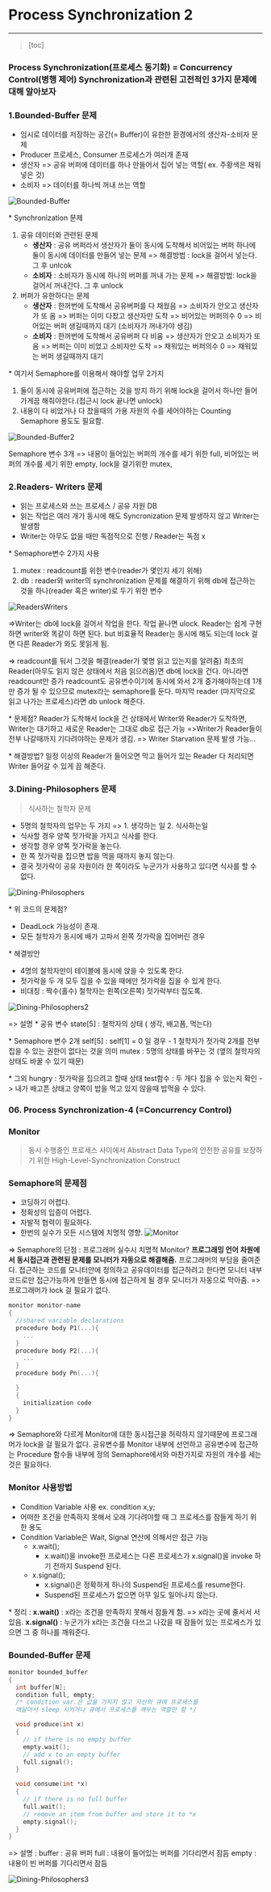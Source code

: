 # Process Synchronization 2



--------------

> [toc]
>
> 



### Process Synchronization(프로세스 동기화) = Concurrency Control(병행 제어) Synchronization과 관련된 고전적인 3가지 문제에 대해 알아보자



### 1.Bounded-Buffer 문제

- 임시로 데이터를 저장하는 공간(= Buffer)이 유한한 환경에서의 생산자-소비자 문제
- Producer 프로세스, Consumer 프로세스가 여러개 존재
- 생산자 => 공유 버퍼에 데이터를 하나 만들어서 집어 넣는 역할( ex. 주황색은 채워넣은 것)
- 소비자 => 데이터를 하나씩 꺼내 쓰는 역할

![Bounded-Buffer](https://jhi93.github.io/assets/img/os/Bounded-Buffer.png)

\* Synchronization 문제

1. 공유 데이터와 관련된 문제
   - **생산자** : 공유 버퍼라서 생산자가 둘이 동시에 도착해서 비어있는 버퍼 하나에 둘이 동시에 데이터를 만들어 넣는 문제
     => 해결방법 : lock을 걸어서 넣는다. 그 후 unlcok
   - **소비자** : 소비자가 동시에 하나의 버퍼를 꺼내 가는 문제
     => 해결방법: lock을 걸어서 꺼내간다. 그 후 unlock
2. 버퍼가 유한하다는 문제
   - **생산자** : 한꺼번에 도착해서 공유버퍼를 다 채웠음 => 소비자가 안오고 생산자가 또 옴 => 버퍼는 이미 다찼고 생산자만 도착 => 비어있는 버퍼의수 0 => 비어있는 버퍼 생길때까지 대기 (소비자가 꺼내가야 생김)
   - **소비자** : 한꺼번에 도착해서 공유버퍼 다 비움 => 생산자가 안오고 소비자가 또 옴 => 버퍼는 이미 비었고 소비자만 도착 => 채워있는 버퍼의수 0 => 채워있는 버퍼 생길때까지 대기

\* 여기서 Semaphore를 이용해서 해야할 업무 2가지

1. 둘이 동시에 공유버퍼에 접근하는 것을 방지 하기 위해 lock을 걸어서 하나만 들어가게끔 해줘야한다.(접근시 lock 끝나면 unlock)
2. 내용이 다 비었거나 다 찼을때의 가용 자원의 수를 세어야하는 Counting Semaphore 용도도 필요함.

![Bounded-Buffer2](https://jhi93.github.io/assets/img/os/Bounded-Buffer2.png)

Semaphore 변수 3개
=> 내용이 들어있는 버퍼의 개수를 세기 위한 full, 비어있는 버퍼의 개수를 세기 위한 empty, lock을 걸기위한 mutex,



### 2.Readers- Writers 문제

- 읽는 프로세스와 쓰는 프로세스 / 공유 자원 DB
- 읽는 작업은 여러 개가 동시에 해도 Syncronization 문제 발생하지 않고 Writer는 발생함
- Writer는 아무도 없을 때만 독점적으로 진행 / Reader는 독점 x

\* Semaphore변수 2가지 사용

1. mutex : readcount를 위한 변수(reader가 몇인지 세기 위해)
2. db : reader와 writer의 synchronization 문제를 해결하기 위해 db에 접근하는 것을 하나(reader 혹은 writer)로 두기 위한 변수

![ReadersWriters](https://jhi93.github.io/assets/img/os/ReadersWriters.png)

=>Writer는 db에 lock을 걸어서 작업을 한다. 작업 끝나면 ulock.
Reader는 쉽게 구현하면 writer와 똑같이 하면 된다.
but 비효율적 Reader는 동시에 해도 되는데 lock 걸면 다른 Reader가 와도 못읽게 됨.

=> readcount를 둬서 그것을 해결(reader가 몇명 읽고 있는지를 알려줌)
최초의 Reader(아무도 읽지 않은 상태에서 처음 읽으러옴)면 db에 lock을 건다. 아니라면 readcount만 증가
readcount도 공유변수이기에 동시에 와서 2개 증가해야하는데 1개만 증가 될 수 있으므로 mutex라는 semaphore를 둔다.
마지막 reader (마지막으로 읽고 나가는 프로세스)라면 db unlock 해준다.

\* 문제점?
Reader가 도착해서 lock을 건 상태에서 Writer와 Reader가 도착하면,
Writer는 대기하고 새로운 Reader는 그대로 db로 접근 가능
=>Writer가 Reader들이 전부 나갈때까지 기다려야하는 문제가 생김.
=> Writer Starvation 문제 발생 가능…

\* 해결방법?
일정 이상의 Reader가 들어오면 막고 들어가 있는 Reader 다 처리되면 Writer 들어갈 수 있게 끔 해준다.



### 3.Dining-Philosophers 문제

> 식사하는 철학자 문제

- 5명의 철학자의 업무는 두 가지 => 1. 생각하는 일 2. 식사하는일
- 식사할 경우 양쪽 젓가락을 가지고 식사를 한다.
- 생각할 경우 양쪽 젓가락을 놓는다.
- 한 쪽 젓가락을 집으면 밥을 먹을 때까지 놓지 않는다.
- 결국 젓가락이 공유 자원이라 한 쪽이라도 누군가가 사용하고 있다면 식사를 할 수 없다.

![Dining-Philosophers](https://jhi93.github.io/assets/img/os/Dining-Philosophers.png)

\* 위 코드의 문제점?

- DeadLock 가능성이 존재.
- 모든 철학자가 동시에 배가 고파서 왼쪽 젓가락을 집어버린 경우

\* 해결방안

- 4명의 철학자만이 테이블에 동시에 앉을 수 있도록 한다.
- 젓가락을 두 개 모두 집을 수 있을 때에만 젓가락을 집을 수 있게 한다.
- 비대칭 : 짝수(홀수) 철학자는 왼쪽(오른쪽) 젓가락부터 집도록.

![Dining-Philosophers2](https://jhi93.github.io/assets/img/os/Dining-Philosophers2.png)

=> 설명
\* 공유 변수
state[5] : 철학자의 상태 ( 생각, 배고픔, 먹는다)

\* Semaphore 변수 2개
self[5] : self[1] = 0 일 경우 - 1
철학자가 젓가락 2개를 전부 집을 수 있는 권한이 없다는 것을 의미
mutex : 5명의 상태를 바꾸는 것 (옆의 철학자의 상태도 바꿀 수 있기 때문)

\* 그외 hungry : 젓가락을 집으려고 할때 상태
test함수 : 두 개다 집을 수 있는지 확인
-> 내가 배고픈 상태고 양쪽이 밥을 먹고 있지 않을때 밥먹을 수 있다.









### 06. Process Synchronization-4 (=Concurrency Control)

### Monitor

> 동시 수행중인 프로세스 사이에서 Abstract Data Type의 안전한 공유를 보장하기 위한 High-Level-Synchronization Construct



### Semaphore의 문제점

- 코딩하기 어렵다.
- 정확성의 입증이 어렵다.
- 자발적 협력이 필요하다.
- 한번의 실수가 모든 시스템에 치명적 영향. ![Monitor](https://jhi93.github.io/assets/img/os/Monitor.png)

=> Semaphore의 단점 : 프로그래머 실수시 치명적
Monitor?
**프로그래밍 언어 차원에서 동시접근과 관련된 문제를 모니터가 자동으로 해결해줌.**
프로그래머의 부담을 줄여준다.
접근하는 코드를 모니터안에 정의하고
공유데이터를 접근하려고 한다면 모니터 내부 코드로만 접근가능하게 만들면 동시에 접근하게 될 경우 모니터가 자동으로 막아줌.
=> 프로그래머가 lock 걸 필요가 없다.

```C
monitor monitor-name
{
  //shared variable declarations
  procedure body P1(...){
    ...
  }
  procedure body P2(...){
    ...
  }
  procedure body Pn(...){

  }
  {
    initialization code
  }
}
```

=> Semaphore와 다르게 Monitor에 대한 동시접근을 허락하지 않기때문에 프로그래머가 lock을 걸 필요가 없다.
공유변수를 Monitor 내부에 선언하고 공유변수에 접근하는 Procedure 함수들 내부에 정의
Semaphore에서와 마찬가지로 자원의 개수를 세는 것은 필요하다.



### Monitor 사용방법

- Condition Variable 사용
  ex. condition x,y;
- 어떠한 조건을 만족하지 못해서 오래 기다려야할 때 그 프로세스를 잠들게 하기 위한 용도
- Condition Variable은 Wait, Signal 연산에 의해서만 접근 가능
  - x.wait();
    - x.wait()을 invoke한 프로세스는 다른 프로세스가 x.signal()을 invoke 하기 전까지 Suspend 된다.
  - x.signal();
    - x.signal()은 정확하게 하나의 Suspend된 프로세스를 resume한다.
    - Suspend된 프로세스가 없으면 아무 일도 일어나지 않는다.

\* 정리 :
**x.wait()** : x라는 조건을 만족하지 못해서 잠들게 함. => x라는 곳에 줄서서 서있음.
**x.signal()** : 누군가가 x라는 조건을 다쓰고 나갔을 때 잠들어 있는 프로세스가 있으면 그 중 하나를 깨워준다.



### Bounded-Buffer 문제

```C
monitor bounded_buffer
{
  int buffer[N];
  condition full, empty;
  /* condition var.은 값을 가지지 않고 자신의 큐에 프로세스를
  매달아서 sleep 시키거나 큐에서 프로세스를 깨우는 역할만 함 */

  void produce(int x)
  {
    // if there is no empty buffer
    empty.wait();
    // add x to an empty buffer
    full.signal();
  }

  void consume(int *x)
  {
    // if there is no full buffer
    full.wait();
    // remove an item from buffer and store it to *x
    empty.signal();
  }
}
```

=> 설명 :
buffer : 공유 버퍼
full : 내용이 들어있는 버퍼를 기다리면서 잠듬
empty : 내용이 빈 버퍼를 기다리면서 잠듬

![Dining-Philosophers3](https://jhi93.github.io/assets/img/os/Dining-Philosophers3.png)